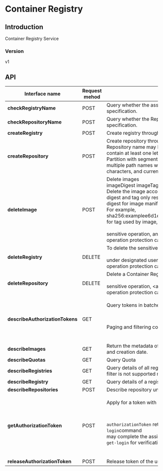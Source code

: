 # Container Registry


## Introduction
Container Registry Service


### Version
v1


## API
|Interface name|Request mehod|Function description|
|---|---|---|
|**checkRegistryName**|POST|Query whether the assigned registry name exists and is in conformity with the naming specification. </br>|
|**checkRepositoryName**|POST|Query whether the Repository name exists and is in conformity with the naming specification. </br>|
|**createRegistry**|POST|Create registry through parameters. </br>|
|**createRepository**|POST|Create repository through parameters. </br>Repository name may be broken down into multiple path names, and each name must contain at least one letter in lower case and figure, and consider URL specification. </br>Partition with segment line or underline is supported, but dot '.' and connection between multiple path names with ("/") are not allowed, the total length shall be no more than 256 characters, and currently only second-level directory is supported. </br>|
|**deleteImage**|POST|Delete images </br>imageDigest imageTag imageTagStatus One of the three must be uploaded. </br> Delete the image according to the Tag status, for example delete all tagged images. </br> digest and tag only respectively represent a single image, sha256 hash for imageDigest and digest for image manifest. </br>For example, sha256:examplee6d1e504117a17000003d3753086354a38375961f2e665416ef4b1b2f; for tag used by image, such as  "precise" </br></br> sensitive operation, and <a href="https://docs.jdcloud.com/IAM/Operation-Protection”>MFA operation protection</a> can be enabled|
|**deleteRegistry**|DELETE|To delete the sensitive operation of a registry.</br></br> under designated user, <a href="https://docs.jdcloud.com/IAM/Operation-Protection”>MFA operation protection</a> can be enabled|
|**deleteRepository**|DELETE|Delete a Container Registry under designated user. For </br></br> sensitive operation, <a href="https://docs.jdcloud.com/IAM/Operation-Protection”>MFA operation protection</a> can be enabled|
|**describeAuthorizationTokens**|GET|<p> Query tokens in batches. </p> </br><p> Paging and filtering conditions are not supported now. </p></br>|
|**describeImages**|GET|Return the metadata of images in the assigned repository, including image size, image tags and creation date. </br>|
|**describeQuotas**|GET|Query Quota|
|**describeRegistries**|GET|Query details of all registries under the specified user in batches. </br> filter is not supported now. </br>|
|**describeRegistry**|GET|Query details of a registry under the specified user. </br>|
|**describeRepositories**|POST|Describe repository under registry specified by the user. </br>|
|**getAuthorizationToken**|POST|<p>Apply for a token with 12-hour valid period. Use <code>docker</code> CLI push and pull image. </p></br><p><code>authorizationToken</code> returns a base64 code character string for each registry, and <code>docker login</code>command</br> may complete the assigned registry authentication after decoding. JCR CLI provides <code>jcr get-login</code> for verification. </p></br>|
|**releaseAuthorizationToken**|POST|Release token of the user’s registry. </br>|
